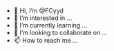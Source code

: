 - 👋 Hi, I’m @FCyyd
- 👀 I’m interested in ...
- 🌱 I’m currently learning ...
- 💞️ I’m looking to collaborate on ...
- 📫 How to reach me ...

<!---
FCyyd/FCyyd is a ✨ special ✨ repository because its `README.md` (this file) appears on your GitHub profile.
You can click the Preview link to take a look at your changes.
--->

